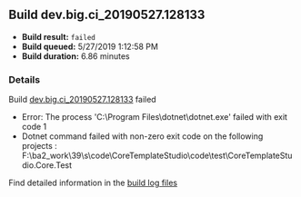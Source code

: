 ## Build dev.big.ci_20190527.128133
- **Build result:** `failed`
- **Build queued:** 5/27/2019 1:12:58 PM
- **Build duration:** 6.86 minutes
### Details
Build [dev.big.ci_20190527.128133](https://winappstudio.visualstudio.com/web/build.aspx?pcguid=a4ef43be-68ce-4195-a619-079b4d9834c2&builduri=vstfs%3a%2f%2f%2fBuild%2fBuild%2f28133) failed

+ Error: The process 'C:\Program Files\dotnet\dotnet.exe' failed with exit code 1
+ Dotnet command failed with non-zero exit code on the following projects : F:\ba2\_work\39\s\code\CoreTemplateStudio\code\test\CoreTemplateStudio.Core.Test

Find detailed information in the [build log files](https://uwpctdiags.blob.core.windows.net/buildlogs/dev.big.ci_20190527.128133_logs.zip)
